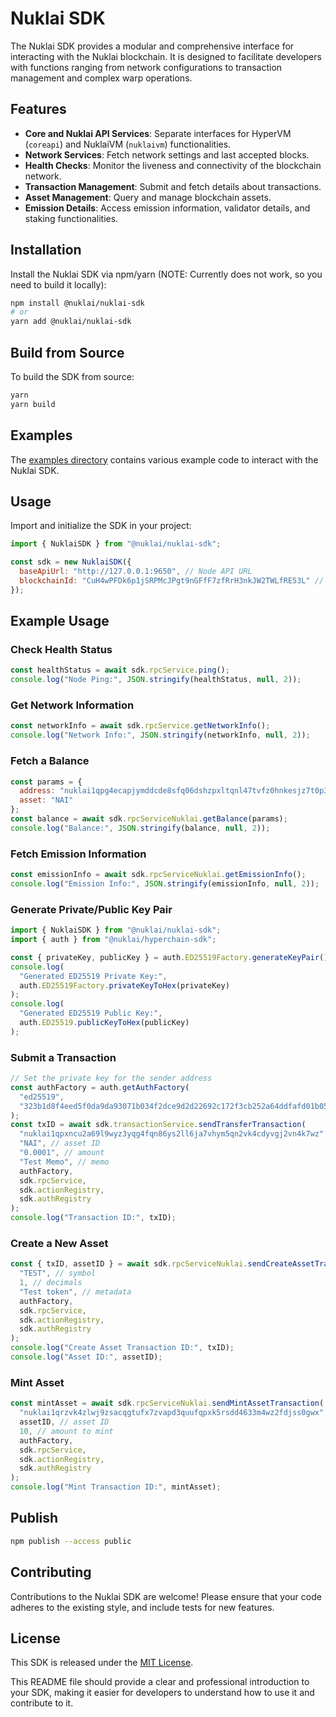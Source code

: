 # Nuklai SDK

The Nuklai SDK provides a modular and comprehensive interface for interacting with the Nuklai blockchain. It is designed to facilitate developers with functions ranging from network configurations to transaction management and complex warp operations.

## Features

- **Core and Nuklai API Services**: Separate interfaces for HyperVM (`coreapi`) and NuklaiVM (`nuklaivm`) functionalities.
- **Network Services**: Fetch network settings and last accepted blocks.
- **Health Checks**: Monitor the liveness and connectivity of the blockchain network.
- **Transaction Management**: Submit and fetch details about transactions.
- **Asset Management**: Query and manage blockchain assets.
- **Emission Details**: Access emission information, validator details, and staking functionalities.

## Installation

Install the Nuklai SDK via npm/yarn (NOTE: Currently does not work, so you need to build it locally):

```bash
npm install @nuklai/nuklai-sdk
# or
yarn add @nuklai/nuklai-sdk
```

## Build from Source

To build the SDK from source:

```bash
yarn
yarn build
```

## Examples

The [examples directory](./examples) contains various example code to interact with the Nuklai SDK.

## Usage

Import and initialize the SDK in your project:

```javascript
import { NuklaiSDK } from "@nuklai/nuklai-sdk";

const sdk = new NuklaiSDK({
  baseApiUrl: "http://127.0.0.1:9650", // Node API URL
  blockchainId: "CuH4wPFDk6p1jSRPMcJPgt9nGFfF7zfRrH3nkJW2TWLfRE53L" // Blockchain ID
});
```

## Example Usage

### Check Health Status

```javascript
const healthStatus = await sdk.rpcService.ping();
console.log("Node Ping:", JSON.stringify(healthStatus, null, 2));
```

### Get Network Information

```javascript
const networkInfo = await sdk.rpcService.getNetworkInfo();
console.log("Network Info:", JSON.stringify(networkInfo, null, 2));
```

### Fetch a Balance

```javascript
const params = {
  address: "nuklai1qpg4ecapjymddcde8sfq06dshzpxltqnl47tvfz0hnkesjz7t0p35d5fnr3",
  asset: "NAI"
};
const balance = await sdk.rpcServiceNuklai.getBalance(params);
console.log("Balance:", JSON.stringify(balance, null, 2));
```

### Fetch Emission Information

```javascript
const emissionInfo = await sdk.rpcServiceNuklai.getEmissionInfo();
console.log("Emission Info:", JSON.stringify(emissionInfo, null, 2));
```

### Generate Private/Public Key Pair

```javascript
import { NuklaiSDK } from "@nuklai/nuklai-sdk";
import { auth } from "@nuklai/hyperchain-sdk";

const { privateKey, publicKey } = auth.ED25519Factory.generateKeyPair();
console.log(
  "Generated ED25519 Private Key:",
  auth.ED25519Factory.privateKeyToHex(privateKey)
);
console.log(
  "Generated ED25519 Public Key:",
  auth.ED25519.publicKeyToHex(publicKey)
);
```

### Submit a Transaction

```javascript
// Set the private key for the sender address
const authFactory = auth.getAuthFactory(
  "ed25519",
  "323b1d8f4eed5f0da9da93071b034f2dce9d2d22692c172f3cb252a64ddfafd01b057de320297c29ad0c1f589ea216869cf1938d88c9fbd70d6748323dbf2fa7" // private key (as hex string) for nuklai1qrzvk4zlwj9zsacqgtufx7zvapd3quufqpxk5rsdd4633m4wz2fdjss0gwx
);
const txID = await sdk.transactionService.sendTransferTransaction(
  "nuklai1qpxncu2a69l9wyz3yqg4fqn86ys2ll6ja7vhym5qn2vk4cdyvgj2vn4k7wz", // receiver address
  "NAI", // asset ID
  "0.0001", // amount
  "Test Memo", // memo
  authFactory,
  sdk.rpcService,
  sdk.actionRegistry,
  sdk.authRegistry
);
console.log("Transaction ID:", txID);
```

### Create a New Asset

```js
const { txID, assetID } = await sdk.rpcServiceNuklai.sendCreateAssetTransaction(
  "TEST", // symbol
  1, // decimals
  "Test token", // metadata
  authFactory,
  sdk.rpcService,
  sdk.actionRegistry,
  sdk.authRegistry
);
console.log("Create Asset Transaction ID:", txID);
console.log("Asset ID:", assetID);
```

### Mint Asset

```js
const mintAsset = await sdk.rpcServiceNuklai.sendMintAssetTransaction(
  "nuklai1qrzvk4zlwj9zsacqgtufx7zvapd3quufqpxk5rsdd4633m4wz2fdjss0gwx", // receiver address
  assetID, // asset ID
  10, // amount to mint
  authFactory,
  sdk.rpcService,
  sdk.actionRegistry,
  sdk.authRegistry
);
console.log("Mint Transaction ID:", mintAsset);
```

## Publish

```bash
npm publish --access public
```

## Contributing

Contributions to the Nuklai SDK are welcome! Please ensure that your code adheres to the existing style, and include tests for new features.

## License

This SDK is released under the [MIT License](LICENSE).

This README file should provide a clear and professional introduction to your SDK, making it easier for developers to understand how to use it and contribute to it.
